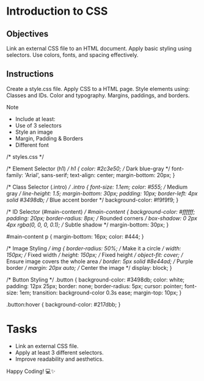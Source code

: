# Introduction to CSS

## Objectives
Link an external CSS file to an HTML document.
Apply basic styling using selectors.
Use colors, fonts, and spacing effectively.

## Instructions

Create a style.css file.
Apply CSS to a HTML page.
Style elements using:
Classes and IDs.
Color and typography.
Margins, paddings, and borders.

>[!NOTE]
>  - Include at least:
>  - Use of 3 selectors
>  - Style an image
>  - Margin, Padding & Borders
>  - Different font



/* styles.css */

/* Element Selector (h1) */
h1 {
  color: #2c3e50; /* Dark blue-gray */
  font-family: 'Arial', sans-serif;
  text-align: center;
  margin-bottom: 20px;
}

/* Class Selector (.intro) */
.intro {
  font-size: 1.1em;
  color: #555; /* Medium gray */
  line-height: 1.5;
  margin-bottom: 30px;
  padding: 10px;
  border-left: 4px solid #3498db; /* Blue accent border */
  background-color: #f9f9f9;
}

/* ID Selector (#main-content) */
#main-content {
  background-color: #ffffff;
  padding: 20px;
  border-radius: 8px; /* Rounded corners */
  box-shadow: 0 2px 4px rgba(0, 0, 0, 0.1); /* Subtle shadow */
  margin-bottom: 30px;
}

#main-content p {
  margin-bottom: 16px;
  color: #444;
}

/* Image Styling */
img {
  border-radius: 50%; /* Make it a circle */
  width: 150px; /* Fixed width */
  height: 150px; /* Fixed height */
  object-fit: cover; /* Ensure image covers the whole area */
  border: 5px solid #8e44ad; /* Purple border */
  margin: 20px auto; /* Center the image */
  display: block;
}

/* Button Styling */
.button {
  background-color: #3498db;
  color: white;
  padding: 12px 25px;
  border: none;
  border-radius: 5px;
  cursor: pointer;
  font-size: 1em;
  transition: background-color 0.3s ease;
  margin-top: 10px;
}

.button:hover {
  background-color: #217dbb;
}

# Tasks
 - Link an external CSS file.
 - Apply at least 3 different selectors.
 - Improve readability and aesthetics.

Happy Coding! 💻✨
